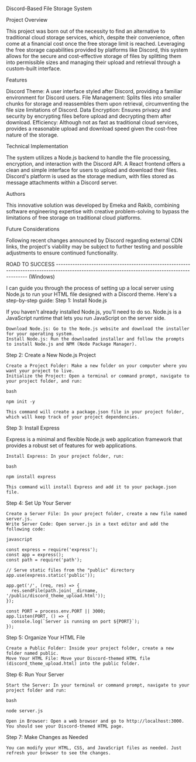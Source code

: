 Discord-Based File Storage System

Project Overview

This project was born out of the necessity to find an alternative to traditional cloud storage services, which, despite their convenience, often come at a financial cost once the free storage limit is reached. Leveraging the free storage capabilities provided by platforms like Discord, this system allows for the secure and cost-effective storage of files by splitting them into permissible sizes and managing their upload and retrieval through a custom-built interface.

Features

Discord Theme: A user interface styled after Discord, providing a familiar environment for Discord users.
File Management: Splits files into smaller chunks for storage and reassembles them upon retrieval, circumventing the file size limitations of Discord.
Data Encryption: Ensures privacy and security by encrypting files before upload and decrypting them after download.
Efficiency: Although not as fast as traditional cloud services, provides a reasonable upload and download speed given the cost-free nature of the storage.

Technical Implementation

The system utilizes a Node.js backend to handle the file processing, encryption, and interaction with the Discord API.
A React frontend offers a clean and simple interface for users to upload and download their files.
Discord's platform is used as the storage medium, with files stored as message attachments within a Discord server.

Authors

This innovative solution was developed by Emeka and Rakib, combining software engineering expertise with creative problem-solving to bypass the limitations of free storage on traditional cloud platforms.

Future Considerations

Following recent changes announced by Discord regarding external CDN links, the project's viability may be subject to further testing and possible adjustments to ensure continued functionality.


















ROAD TO SUCCESS ------------------------------------------------------------------------------------------------------------------------------------------------
(Windows)

I can guide you through the process of setting up a local server using Node.js to run your HTML file designed with a Discord theme. Here's a step-by-step guide:
Step 1: Install Node.js

If you haven't already installed Node.js, you'll need to do so. Node.js is a JavaScript runtime that lets you run JavaScript on the server side.

    Download Node.js: Go to the Node.js website and download the installer for your operating system.
    Install Node.js: Run the downloaded installer and follow the prompts to install Node.js and NPM (Node Package Manager).

Step 2: Create a New Node.js Project

    Create a Project Folder: Make a new folder on your computer where you want your project to live.
    Initialize the Project: Open a terminal or command prompt, navigate to your project folder, and run:

    bash

    npm init -y

    This command will create a package.json file in your project folder, which will keep track of your project dependencies.

Step 3: Install Express

Express is a minimal and flexible Node.js web application framework that provides a robust set of features for web applications.

    Install Express: In your project folder, run:

    bash

    npm install express

    This command will install Express and add it to your package.json file.

Step 4: Set Up Your Server

    Create a Server File: In your project folder, create a new file named server.js.
    Write Server Code: Open server.js in a text editor and add the following code:

    javascript

    const express = require('express');
    const app = express();
    const path = require('path');

    // Serve static files from the "public" directory
    app.use(express.static('public'));

    app.get('/', (req, res) => {
      res.sendFile(path.join(__dirname, '/public/discord_theme_upload.html'));
    });

    const PORT = process.env.PORT || 3000;
    app.listen(PORT, () => {
      console.log(`Server is running on port ${PORT}`);
    });

Step 5: Organize Your HTML File

    Create a Public Folder: Inside your project folder, create a new folder named public.
    Move Your HTML File: Move your Discord-themed HTML file (discord_theme_upload.html) into the public folder.

Step 6: Run Your Server

    Start the Server: In your terminal or command prompt, navigate to your project folder and run:

    bash

    node server.js

    Open in Browser: Open a web browser and go to http://localhost:3000. You should see your Discord-themed HTML page.

Step 7: Make Changes as Needed

    You can modify your HTML, CSS, and JavaScript files as needed. Just refresh your browser to see the changes.

